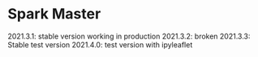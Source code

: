 # Spark Master

2021.3.1: stable version working in production
2021.3.2: broken
2021.3.3: Stable test version
2021.4.0: test version with ipyleaflet